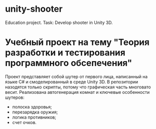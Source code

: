 # unity-shooter
Education project. Task: Develop shooter in Unity 3D.

# Учебный проект на тему "Теория разработки и тестирования программного обсепечения"
Проект представляет собой шутер от первого лица, написанный на языке C# и смоделированный в среде Unity 3D. 
В репозитории назодятся только скрипты, потому что графическая часть многовато весит. 
Реализована автогенерация комнат и ключевые особенности шутеров:
- полоска здоровья;
- перезарядка оружия;
- логика противников;
- счет очков.

